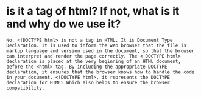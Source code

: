 # <!DOCTYPE html> is it a tag of html? If not, what is it and why do we use it?

    No, <!DOCTYPE html> is not a tag in HTML. It is Document Type Declaration. It is used to inform the web browser that the file is markup language and version used in the document, so that the browser can interpret and render the page correctly. The <!DOCTYPE html> declaration is placed at the very beginning of an HTML document, before the <html> tag. By including the appropriate DOCTYPE declaration, it ensures that the browser knows how to handle the code in your document. <!DOCTYPE html>, it represents the DOCTYPE declaration for HTML5.Which also helps to ensure the browser compatibility.
